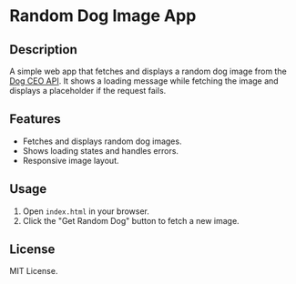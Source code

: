 # Random Dog Image App

## Description
A simple web app that fetches and displays a random dog image from the [Dog CEO API](https://dog.ceo/dog-api/). It shows a loading message while fetching the image and displays a placeholder if the request fails.

## Features
- Fetches and displays random dog images.
- Shows loading states and handles errors.
- Responsive image layout.

## Usage
1. Open `index.html` in your browser.
2. Click the "Get Random Dog" button to fetch a new image.

## License
MIT License.
